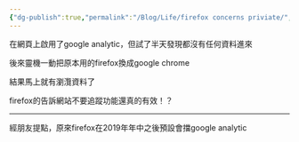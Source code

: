 ```yaml
---
{"dg-publish":true,"permalink":"/Blog/Life/firefox concerns priviate/","title":"firefox真的比較隱密","tags":["blog","life"],"created":"2022-09-27T00:00:00.000Z","updated":"2022-09-28"}
---
```



在網頁上啟用了google analytic，但試了半天發現都沒有任何資料進來

後來靈機一動把原本用的firefox換成google chrome

結果馬上就有瀏灠資料了

firefox的告訴網站不要追蹤功能還真的有效！？

---

經朋友提點，原來firefox在2019年年中之後預設會擋google analytic
